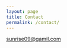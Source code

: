 ```yaml
---
layout: page
title: Contact
permalink: /contact/
---
```


[sunrise09@gamil.com](mailto:sunrise09@gmail.com)
